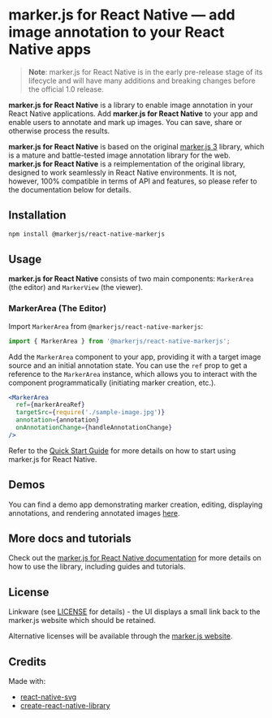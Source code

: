 # marker.js for React Native &mdash; add image annotation to your React Native apps

> **Note**: marker.js for React Native is in the early pre-release stage of its lifecycle and will have many additions and breaking changes before the official 1.0 release.

**marker.js for React Native** is a library to enable image annotation in your React Native applications. Add **marker.js for React Native** to your app and enable users to annotate and mark up images. You can save, share or otherwise process the results.

**marker.js for React Native** is based on the original [marker.js 3](https://markerjs.com) library, which is a mature and battle-tested image annotation library for the web. **marker.js for React Native** is a reimplementation of the original library, designed to work seamlessly in React Native environments. It is not, however, 100% compatible in terms of API and features, so please refer to the documentation below for details.

## Installation

```bash
npm install @markerjs/react-native-markerjs
```

## Usage

**marker.js for React Native** consists of two main components: `MarkerArea` (the editor) and `MarkerView` (the viewer).

### MarkerArea (The Editor)

Import `MarkerArea` from `@markerjs/react-native-markerjs`:

```js
import { MarkerArea } from '@markerjs/react-native-markerjs';
```

Add the `MarkerArea` component to your app, providing it with a target image source and an initial annotation state. You can use the `ref` prop to get a reference to the `MarkerArea` instance, which allows you to interact with the component programmatically (initiating marker creation, etc.).

```jsx
<MarkerArea
  ref={markerAreaRef}
  targetSrc={require('./sample-image.jpg')}
  annotation={annotation}
  onAnnotationChange={handleAnnotationChange}
/>
```

Refer to the [Quick Start Guide](https://markerjs.com/docs-rn/documents/Guides_and_tutorials.Getting_started.html) for more details on how to start using marker.js for React Native.

## Demos

You can find a demo app demonstrating marker creation, editing, displaying annotations, and rendering annotated images [here](https://github.com/ailon/react-native-markerjs-demo).

## More docs and tutorials

Check out the [marker.js for React Native documentation](https://markerjs.com/docs-rn/) for more details on how to use the library, including guides and tutorials.

## License

Linkware (see [LICENSE](https://github.com/ailon/react-native-markerjs/blob/master/LICENSE) for details) - the UI displays a small link back to the marker.js website which should be retained.

Alternative licenses will be available through the [marker.js website](https://markerjs.com).

## Credits

Made with:

- [react-native-svg](https://github.com/software-mansion/react-native-svg)
- [create-react-native-library](https://github.com/callstack/react-native-builder-bob)
